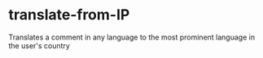# translate-from-IP

Translates a comment in any language to the most prominent language in the user's country
